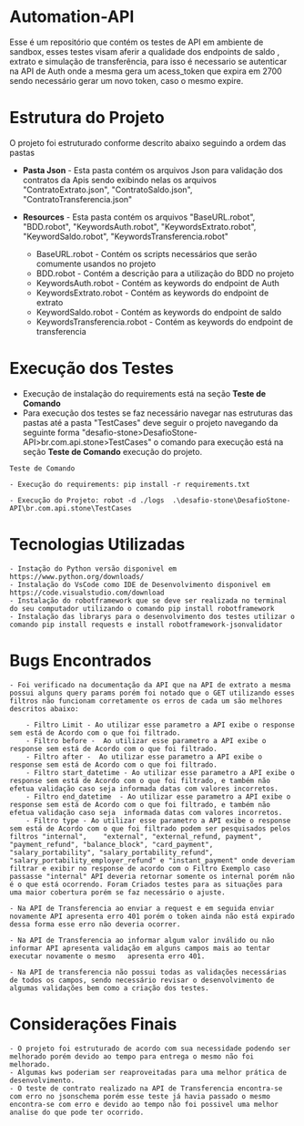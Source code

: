# Automation-API

Esse é um repositório que contém os testes de API em ambiente de sandbox, esses testes visam aferir a qualidade dos endpoints de saldo , extrato e simulação de transferência, para isso é necessario se autenticar na API de Auth onde a mesma gera um acess_token que expira em 2700 sendo necessário gerar um novo token, caso o mesmo expire. 

# Estrutura do Projeto

O projeto foi estruturado conforme descrito abaixo seguindo a ordem das pastas

- **Pasta Json** - Esta pasta contém os arquivos Json para validação dos contratos da Apis sendo exibindo nelas os arquivos "ContratoExtrato.json", "ContratoSaldo.json", "ContratoTransferencia.json" 

- **Resources** - Esta pasta contém os arquivos "BaseURL.robot", "BDD.robot", "KeywordsAuth.robot", "KeywordsExtrato.robot", "KeywordSaldo.robot", "KeywordsTransferencia.robot" 

    - BaseURL.robot - Contém os scripts necessários que serão comumente usandos no projeto
    - BDD.robot - Contém a descrição para a utilização do BDD no projeto
    - KeywordsAuth.robot - Contém as keywords do endpoint de Auth
    - KeywordsExtrato.robot - Contém as keywords do endpoint de extrato
    - KeywordSaldo.robot - Contém as keywords do endpoint de saldo
    - KeywordsTransferencia.robot - Contém as keywords do endpoint de transferencia

# Execução dos Testes

- Execução de instalação do requirements está na seção **Teste de Comando**
- Para execução dos testes se faz necessário navegar nas estruturas das pastas até a pasta "TestCases" deve seguir o projeto navegando da seguinte forma "desafio-stone>DesafioStone-API>br.com.api.stone>TestCases" o comando para execução está na seção **Teste de Comando** execução do projeto.

`Teste de Comando`

    - Execução do requirements: pip install -r requirements.txt

    - Execução do Projeto: robot -d ./logs  .\desafio-stone\DesafioStone-API\br.com.api.stone\TestCases

# Tecnologias Utilizadas 

    - Instação do Python versão disponivel em https://www.python.org/downloads/
    - Instalação do VsCode como IDE de Desenvolvimento disponivel em https://code.visualstudio.com/download
    - Instalação do robotframework que se deve ser realizada no terminal do seu computador utilizando o comando pip install robotframework
    - Instalação das librarys para o desenvolvimento dos testes utilizar o comando pip install requests e install robotframework-jsonvalidator

# Bugs Encontrados

    - Foi verificado na documentação da API que na API de extrato a mesma possui alguns query params porém foi notado que o GET utilizando esses filtros não funcionam corretamente os erros de cada um são melhores descritos abaixo:

        - Filtro Limit - Ao utilizar esse parametro a API exibe o response sem está de Acordo com o que foi filtrado.
        - Filtro before -  Ao utilizar esse parametro a API exibe o response sem está de Acordo com o que foi filtrado.
        - Filtro after -  Ao utilizar esse parametro a API exibe o response sem está de Acordo com o que foi filtrado.
        - Filtro start_datetime - Ao utilizar esse parametro a API exibe o response sem está de Acordo com o que foi filtrado, e também não efetua validação caso seja informada datas com valores incorretos.
        - Filtro end_datetime  - Ao utilizar esse parametro a API exibe o response sem está de Acordo com o que foi filtrado, e também não efetua validação caso seja  informada datas com valores incorretos.
        - Filtro type - Ao utilizar esse parametro a API exibe o response sem está de Acordo com o que foi filtrado podem ser pesquisados pelos filtros "internal",    "external", "external_refund, payment", "payment_refund", "balance_block", "card_payment", "salary_portability", "salary_portability_refund",          "salary_portability_employer_refund" e "instant_payment" onde deveriam filtrar e exibir no response de acordo com o Filtro Exemplo caso passasse "internal" API deveria retornar somente os internal porém não é o que está ocorrendo. Foram Criados testes para as situações para uma maior cobertura porém se faz necessário o ajuste.

    - Na API de Transferencia ao enviar a request e em seguida enviar novamente API apresenta erro 401 porém o token ainda não está expirado dessa forma esse erro não deveria ocorrer.

    - Na API de Transferencia ao informar algum valor inválido ou não informar API apresenta validação em alguns campos mais ao tentar executar novamente o mesmo   apresenta erro 401.

    - Na API de transferencia não possui todas as validações necessárias de todos os campos, sendo necessário revisar o desenvolvimento de algumas validações bem como a criação dos testes.


# Considerações Finais

    - O projeto foi estruturado de acordo com sua necessidade podendo ser melhorado porém devido ao tempo para entrega o mesmo não foi melhorado.
    - Algumas kws poderiam ser reaproveitadas para uma melhor prática de desenvolvimento.
    - O teste de contrato realizado na API de Transferencia encontra-se com erro no jsonschema porém esse teste já havia passado o mesmo encontra-se com erro e devido ao tempo não foi possivel uma melhor analise do que pode ter ocorrido.

